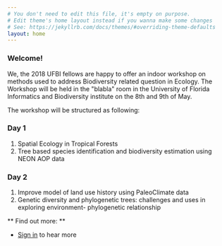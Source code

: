 ```yaml
---
# You don't need to edit this file, it's empty on purpose.
# Edit theme's home layout instead if you wanna make some changes
# See: https://jekyllrb.com/docs/themes/#overriding-theme-defaults
layout: home
---
```

### Welcome!

We, the 2018 UFBI fellows are happy to offer an indoor workshop on methods used to address Biodiversity related question in Ecology. The Workshop will be held in the "blabla"  room in the University of Florida Informatics and Biodiversity institute on the 8th and 9th of May.

The workshop will be structured as following:

### Day 1
1. Spatial Ecology in Tropical Forests
2. Tree based species identification and biodiversity estimation using NEON AOP data

### Day 2
1. Improve model of land use history using PaleoClimate data
2. Genetic diversity and phylogenetic trees: challenges and uses in exploring environment- phylogenetic relationship

** Find out more: **
* [Sign in](register) to hear more
